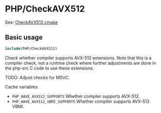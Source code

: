 # PHP/CheckAVX512

See: [CheckAVX512.cmake](https://github.com/petk/php-build-system/blob/master/cmake/cmake/modules/PHP/CheckAVX512.cmake)

## Basic usage

```cmake
include(PHP/CheckAVX512)
```

Check whether compiler supports AVX-512 extensions. Note that this is a compiler
check, not a runtime check where further adjustments are done in the php-src C
code to use these extensions.

TODO: Adjust checks for MSVC.

Cache variables:

* `PHP_HAVE_AVX512_SUPPORTS`
  Whether compiler supports AVX-512.
* `PHP_HAVE_AVX512_VBMI_SUPPORTS`
  Whether compiler supports AVX-512 VBMI.
